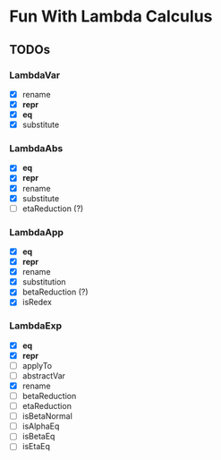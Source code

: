 # Fun With Lambda Calculus



## TODOs

### LambdaVar

- [X] rename
- [X] __repr__
- [X] __eq__
- [X] substitute

### LambdaAbs

- [X] __eq__
- [X] __repr__
- [X] rename
- [X] substitute
- [ ] etaReduction (?)

### LambdaApp

- [X] __eq__
- [X] __repr__
- [X] rename
- [X] substitution
- [X] betaReduction (?)
- [X] isRedex

### LambdaExp

- [X] __eq__
- [X] __repr__
- [ ] applyTo
- [ ] abstractVar
- [X] rename
- [ ] betaReduction
- [ ] etaReduction
- [ ] isBetaNormal
- [ ] isAlphaEq
- [ ] isBetaEq
- [ ] isEtaEq
